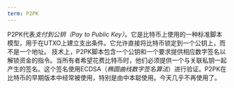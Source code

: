 ```yaml
---
term: P2PK
---
```


P2PK代表*支付到公钥（Pay to Public Key）*。它是比特币上使用的一种标准脚本模型，用于在UTXO上建立支出条件。它允许直接将比特币锁定到一个公钥上，而不是一个地址。
技术上，P2PK脚本包含一个公钥和一个要求提供相应数字签名以解锁资金的指令。当所有者希望花费比特币时，他们必须提供一个与关联私钥一起产生的签名。这个签名使用ECDSA（*椭圆曲线数字签名算法*）进行验证。P2PK在比特币的早期版本中经常被使用，特别是由中本聪使用。今天几乎不再使用了。